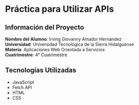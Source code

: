 # Práctica para Utilizar APIs

## Información del Proyecto

**Nombre del Alumno**: Irving Giovanny Amador Hernández  
**Universidad**: Universidad Tecnológica de la Sierra Hidalguense  
**Materia**: Aplicaciones Web Orientada a Servicios  
**Cuatrimestre**: 4° Cuatrimestre  

## Tecnologías Utilizadas

- JavaScript
- Fetch API
- HTML
- CSS
